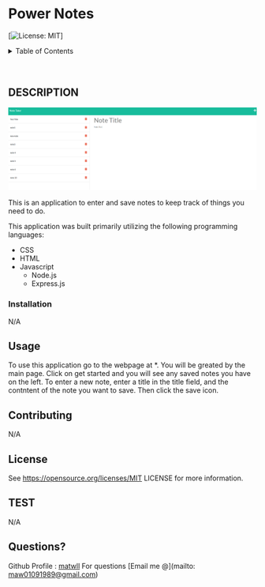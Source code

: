 # Power Notes

  [![License: MIT](https://img.shields.io/badge/License-MIT-yellow.svg)]

<!-- TABLE OF CONTENTS -->
<details>
  <summary>Table of Contents</summary>
  <ol>
    <li>
      <a href="#about-the-project">About The Project</a>
      <ul>
        <li><a href="#built-with">Built With</a></li>
      </ul>
    </li>
    <li><a href="#usage">Usage</a></li>
    <li><a href="#contributing">Contributing</a></li>
    <li><a href="#license">License</a></li>
    <li><a href="#contact">Contact</a></li>
    <li><a href="#acknowledgments">Acknowledgments</a></li>
  </ol>
</details>
<br />
<br />

<!-- DESCRIPTION -->
## DESCRIPTION

<!-- ![webpage screenshot](./assets/images/webpage-screenshot.png) -->
<img src="./public/assets/images/note-taker-screenshot.png" width="600" text-align="center">

This is an application to enter and save notes to keep track of things you need to do.

This application was built primarily utilizing the following programming languages:


* CSS
* HTML
* Javascript
  - Node.js
  - Express.js

### Installation

N/A

<!-- USAGE EXAMPLES -->
## Usage

To use this application go to the webpage at *. You will be greated by the main page. Click on get started and you will see any saved notes  you have on the left. To enter a new note, enter a title in the title field, and the contntent of the note you want to save. Then click the save icon.

<!-- CONTRIBUTORING -->
## Contributing

N/A

<!-- LICENSE -->
## License

See https://opensource.org/licenses/MIT LICENSE for more information.

<!-- TEST -->
## TEST
N/A

<!-- Questions -->
## Questions?

Github Profile : <a href="https://github.com/matwll">matwll</a>
For questions [Email me @](mailto: maw01091989@gmail.com)
